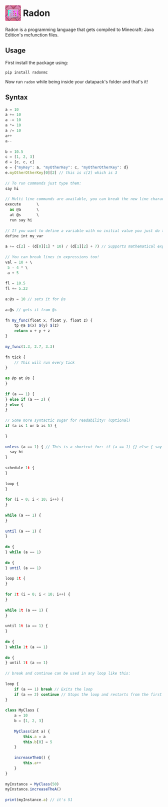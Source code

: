 <h1 style="display:flex;align-items:center"><img src="https://github.com/OguzhanUmutlu/radon/blob/main/assets/icon.png" style="border-radius:3px; width: 50px">&nbsp;Radon</h1>

Radon is a programming language that gets compiled to Minecraft: Java Edition's mcfunction files.

## Usage

First install the package using:

```shell
pip install radonmc
```

Now run `radon` while being inside your datapack's folder and that's it!

## Syntax

```js
a = 10
a += 10
a -= 10
a *= 10
a /= 10
a++
a--

b = 10.5
c = [1, 2, 3]
d = [c, c, c]
e = {"myKey": a, "myOtherKey": c, "myOtherOtherKey": d}
e.myOtherOtherKey[0][2] // this is c[2] which is 3

// To run commands just type them:
say hi

// Multi line commands are available, you can break the new line character with backslash:
execute       \
  as @a       \
  at @s       \
  run say hi

// If you want to define a variable with no initial value you just do this:
define int my_var

a += c[2] - (d[0][1] * 10) / (d[1][2] + 7) // Supports mathematical expressions

// You can break lines in expressions too!
val = 10 + \
 5 - 4 * \
 a + 5

fl = 10.5
fl += 5.23

a:@s = 10 // sets it for @s

a:@s // gets it from @s

fn my_func(float x, float y, float z) {
    tp @a $(x) $(y) $(z)
    return x + y + z
}

my_func(1.3, 2.7, 3.3)

fn tick {
    // This will run every tick
}

as @p at @s {
}

if (a == 1) {
} else if (a == 2) {
} else {
}

// Some more syntactic sugar for readability! (Optional)
if (a is 1 or b is 5) {

}

unless (a == 1) { // This is a shortcut for: if (a == 1) {} else { say hi }
  say hi
}

schedule 1t {
}

loop {
}

for (i = 0; i < 10; i++) {
}

while (a == 1) {
}

until (a == 1) {
}

do {
} while (a == 1)

do {
} until (a == 1)

loop 1t {
}

for 1t (i = 0; i < 10; i++) {
}

while 1t (a == 1) {
}

until 1t (a == 1) {
}

do {
} while 1t (a == 1)

do {
} until 1t (a == 1)

// break and continue can be used in any loop like this:

loop {
    if (a == 1) break // Exits the loop
    if (a == 2) continue // Stops the loop and restarts from the first line of the loop
}

class MyClass {
    a = 10
    b = [1, 2, 3]
    
    MyClass(int a) {
        this.a = a
        this.b[0] = 5
    }
    
    increaseTheA() {
        this.a++
    }
}

myInstance = MyClass(50)
myInstance.increaseTheA()

print(myInstance.a) // it's 51
```
